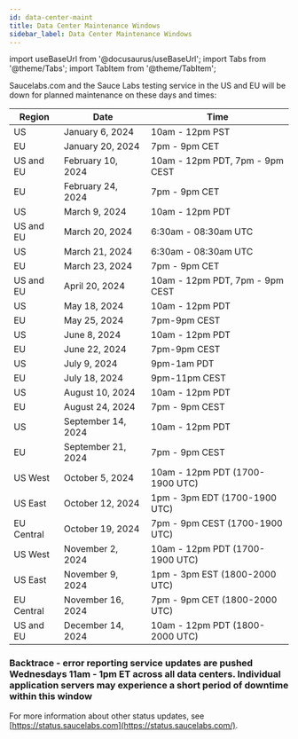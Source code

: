 ```yaml
---
id: data-center-maint
title: Data Center Maintenance Windows
sidebar_label: Data Center Maintenance Windows
---
```


import useBaseUrl from '@docusaurus/useBaseUrl';
import Tabs from '@theme/Tabs';
import TabItem from '@theme/TabItem';

Saucelabs.com and the Sauce Labs testing service in the US and EU will be down for planned maintenance on these days and times:

| Region     | Date               | Time                           |
| ---------- | ------------------ | ------------------------------ |
| US         | January 6, 2024    | 10am - 12pm PST                |
| EU         | January 20, 2024   | 7pm - 9pm CET                  |
| US and EU  | February 10, 2024  | 10am - 12pm PDT, 7pm - 9pm CEST|
| EU         | February 24, 2024  | 7pm - 9pm CET                  |
| US         | March 9, 2024      | 10am - 12pm PDT                |
| US and EU  | March 20, 2024     | 6:30am - 08:30am UTC           |
| US         | March 21, 2024     | 6:30am - 08:30am UTC           |
| EU         | March 23, 2024     | 7pm - 9pm CET                  |
| US and EU  | April 20, 2024     | 10am - 12pm PDT, 7pm - 9pm CEST|
| US         | May 18, 2024       | 10am - 12pm PDT                |
| EU         | May 25, 2024       | 7pm-9pm CEST                   |
| US         | June 8, 2024       | 10am - 12pm PDT                |
| EU         | June 22, 2024      | 7pm-9pm CEST                   |
| US         | July 9, 2024       | 9pm-1am PDT                    |
| EU         | July 18, 2024      | 9pm-11pm CEST                  |
| US         | August 10, 2024    | 10am - 12pm PDT                |
| EU         | August 24, 2024    | 7pm - 9pm CEST                 |
| US         | September 14, 2024 | 10am - 12pm PDT                |
| EU         | September 21, 2024 | 7pm - 9pm CEST                 |
| US West    | October 5, 2024    | 10am - 12pm PDT (1700-1900 UTC)|
| US East    | October 12, 2024   | 1pm - 3pm EDT (1700-1900 UTC)  |
| EU Central | October 19, 2024   | 7pm - 9pm CEST (1700-1900 UTC) |
| US West    | November 2, 2024   | 10am - 12pm PDT (1700-1900 UTC)|
| US East    | November 9, 2024   | 1pm - 3pm EST (1800-2000 UTC)  |
| EU Central | November 16, 2024  | 7pm - 9pm CET (1800-2000 UTC)  |
| US and EU  | December 14, 2024  | 10am - 12pm PDT (1800-2000 UTC)|

### Backtrace - error reporting service updates are pushed Wednesdays 11am - 1pm ET across all data centers. Individual application servers may experience a short period of downtime within this window

For more information about other status updates, see [https://status.saucelabs.com](https://status.saucelabs.com/).
